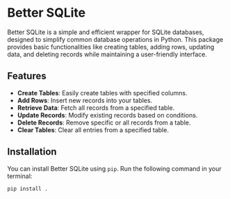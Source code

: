 # Better SQLite

Better SQLite is a simple and efficient wrapper for SQLite databases, designed to simplify common database operations in Python. This package provides basic functionalities like creating tables, adding rows, updating data, and deleting records while maintaining a user-friendly interface.

## Features

- **Create Tables**: Easily create tables with specified columns.
- **Add Rows**: Insert new records into your tables.
- **Retrieve Data**: Fetch all records from a specified table.
- **Update Records**: Modify existing records based on conditions.
- **Delete Records**: Remove specific or all records from a table.
- **Clear Tables**: Clear all entries from a specified table.

## Installation

You can install Better SQLite using `pip`. Run the following command in your terminal:

```bash
pip install .

